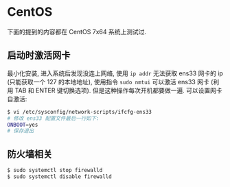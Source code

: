 # CentOS

下面的提到的内容都在 CentOS 7x64 系统上测试过. 

## 启动时激活网卡

最小化安装, 进入系统后发现没连上网络, 使用 `ip addr` 无法获取 ens33 网卡的 ip (只能获取一个 127 的本地地址), 使用指令 `sudo nmtui` 可以激活 ens33 网卡 (利用 TAB 和 ENTER 键切换选项). 但是这种操作每次开机都要做一遍. 可以设置网卡自激活:

``` sh
$ vi /etc/sysconfig/network-scripts/ifcfg-ens33
# 修改 ens33 配置文件最后一行如下:
ONBOOT=yes
# 保存退出
```

## 防火墙相关

``` sh
$ sudo systemctl stop firewalld
$ sudo systemctl disable firewalld
```